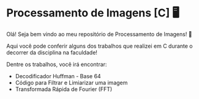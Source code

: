 # Processamento de Imagens [C] :desktop_computer:

Olá! Seja bem vindo ao meu repositório de Processamento de Imagens! :wave:

Aqui você pode conferir alguns dos trabalhos que realizei em C durante o decorrer da disciplina na faculdade!

Dentre os trabalhos, você irá encontrar:

- Decodificador Huffman - Base 64
- Código para Filtrar e Limiarizar uma imagem
- Transformada Rápida de Fourier (FFT)